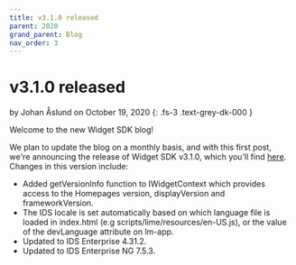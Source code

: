 ```yaml
---
title: v3.1.0 released
parent: 2020
grand_parent: Blog
nav_order: 3
---
```


# v3.1.0 released

by Johan Åslund on October 19, 2020
{: .fs-3 .text-grey-dk-000 }

Welcome to the new Widget SDK blog!

We plan to update the blog on a monthly basis, and with this first post, we're announcing the release of Widget SDK v3.1.0, which you'll find [here](https://github.com/infor-cloud/homepages-widget-sdk/releases/tag/v3.1.0). Changes in this version include:

* Added getVersionInfo function to IWidgetContext which provides access to the Homepages version, displayVersion and frameworkVersion.
* The IDS locale is set automatically based on which language file is loaded in index.html (e.g scripts/lime/resources/en-US.js), or the value of the devLanguage attribute on lm-app.
* Updated to IDS Enterprise 4.31.2.
* Updated to IDS Enterprise NG 7.5.3.
